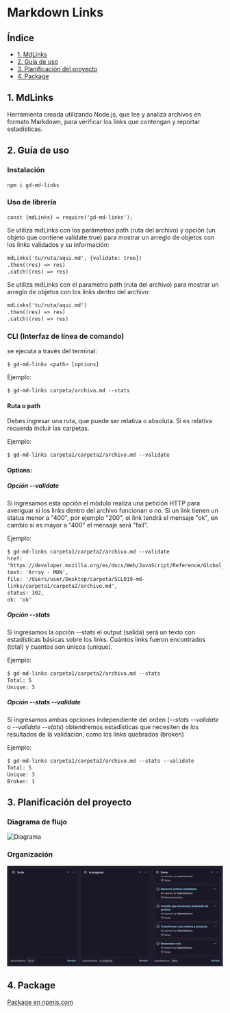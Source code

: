 # Markdown Links

## Índice
* [1. MdLinks](#1-MdLinks)
* [2. Guía de uso](#2-Guía-de-uso)
* [3. Planificación del proyecto](#3-planificación-del-proyecto)
* [4. Package](#4-Package)

## 1. MdLinks 

Herramienta creada utilizando Node.js, que lee y analiza archivos en formato Markdown, para verificar los links que contengan y reportar estadísticas.

## 2. Guía de uso

### Instalación

    npm i gd-md-links

### Uso de librería

    const {mdLinks} = require('gd-md-links');
    
Se utiliza mdLinks con los parámetros path (ruta del archivo) y opción (un objeto que contiene validate:true) para mostrar un arreglo de objetos con los links validados y su información:

    mdLinks('tu/ruta/aqui.md', {validate: true})
    .then((res) => res)
    .catch((res) => res)
    
Se utiliza mdLinks con el parametro path (ruta del archivo) para mostrar un arreglo de objetos con los links dentro del archivo:

    mdLinks('tu/ruta/aqui.md')
    .then((res) => res)
    .catch((res) => res)

### CLI (Interfaz de línea de comando)

se ejecuta a través del terminal:

    $ gd-md-links <path> [options]
    
Ejemplo:

    $ gd-md-links carpeta/archivo.md --stats

#### Ruta o path

Debes ingresar una ruta, que puede ser relativa o absoluta. Si es relativa recuerda incluir las carpetas.

Ejemplo:

    $ gd-md-links carpeta1/carpeta2/archivo.md --validate

#### Options:

##### Opción *--validate*

Si ingresamos esta opción el módulo realiza una petición HTTP para averiguar si los links dentro del archivo funcionan o no. Si un link tienen un status menor a "400", por ejemplo "200", el link tendrá el mensaje "ok", en cambio si es mayor a "400" el mensaje será "fail".

Ejemplo:

    $ gd-md-links carpeta1/carpeta2/archivo.md --validate
    href: 'https://developer.mozilla.org/es/docs/Web/JavaScript/Reference/Global_Objects/Array/',
    text: 'Array - MDN',
    file: '/Users/user/Desktop/carpeta/SCL019-md-links/carpeta1/carpeta2/archivo.md',
    status: 302,
    ok: 'ok'
    
##### Opción *--stats*

Si ingresamos la opción --stats el output (salida) será un texto con estadísticas básicas sobre los links. Cuántos links fueron encontrados (total) y cuantos son únicos (unique).

Ejemplo:

    $ gd-md-links carpeta1/carpeta2/archivo.md --stats
    Total: 5
    Unique: 3
    
##### Opción *--stats --validate*

Si ingresamos ambas opciones independiente del orden (*--stats --validate* o *--validate --stats*) obtendremos estadísticas que necesiten de los resultados de la validación, como los links quebrados (broken)

Ejemplo:

    $ gd-md-links carpeta1/carpeta2/archivo.md --stats --validate
    Total: 5
    Unique: 3
    Broken: 1

## 3. Planificación del proyecto

### Diagrama de flujo

 ![Diagrama](https://github.com/GabrielaDana/SCL019-md-links/blob/main/Diagrama_de_flujo.png)
 
### Organización

![backlog](https://github.com/GabrielaDana/SCL019-md-links/blob/main/backlog.png)

## 4. Package

[Package en npmjs.com](https://www.npmjs.com/package/gd-md-links)
 





  
  
  
  
  
  
  
  
  
  
  
